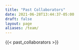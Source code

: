 ```yaml
---
title: "Past Collaborators"
date: 2021-06-28T13:44:37-05:00
draft: false
layout: page
aliases: /team/
---
```


<div class ="picture-grid">
{{< past_collaborators >}}
</div>
